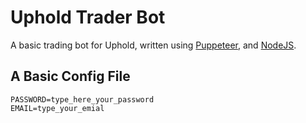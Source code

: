 # Uphold Trader Bot

A basic trading bot for Uphold, written using [Puppeteer](https://pptr.dev/), and [NodeJS](https://nodejs.org/).

## A Basic Config File

```text
PASSWORD=type_here_your_password
EMAIL=type_your_emial
```
